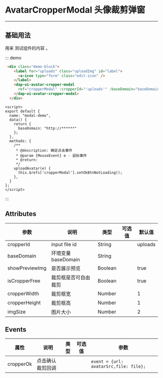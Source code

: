 <!--
 * @Author: your name
 * @Date: 2020-02-13 15:02:48
 * @LastEditTime: 2020-02-21 18:32:11
 * @LastEditors: Please set LastEditors
 * @Description: In User Settings Edit
 * @FilePath: /dap-vue-ui/examples/docs/modal.md
 -->
# AvatarCropperModal 头像裁剪弹窗

<!-- {.md} -->

---

<!-- {.md} -->

## 基础用法

<!-- {.md} -->


用来<!-- {.md} --> 测试组件的内容 <!-- {.md} -->。

<avatar-cropper-modal-demo></avatar-cropper-modal-demo>

::: demo

```html
 <div class="demo-block">
    <label for="uploads" class="uploadImg" id="label">
      <a-icon type="form" class="edit-icon" />
    </label>
    <dap-ui-avatar-cropper-modal
      ref="cropperModal" :cropperId="'uploads'" :baseDomain="baseDomain" @cropperOk="uploadAvatar($event)">
    </dap-ui-avatar-cropper-modal>
  </div>
```

```
<script>
export default {
  name: "modal-demo",
  data() {
    return {
      baseDomain: "http://******"
    };
  },
  methods: {
    /**
     * @description: 确定点击事件
     * @param {MouseEvent} e - 鼠标事件
     * @return: 
     */
    uploadAvatar(e) {
      this.$refs['cropperModal'].setOkBtnNotLoading();
    },
  }
};
</script>
```

:::

## Attributes

<!-- {.md} -->

| 参数    | 说明        | 类型     | 可选值  |  默认值    |
| -------| -----------| -------- | ------ | --------- |
| cropperId  |  input file id    | String   |        |  uploads         | 
| baseDomain    |  环境变量baseDomain       | String   |        |           | 
| showPreviewImg    |  是否展示预览       | Boolean   |        |  true         | 
| isCropperFree    |  裁剪框是否可自由裁剪       | Boolean   |        |  true         | 
| cropperWidth    |  裁剪框宽       | Number   |        |   1        | 
| cropperHeight    |  裁剪框高       | Number   |        |  1         | 
| imgSize    |  图片大小       | Number   |        |  2         | 

## Events

<!-- {.md} -->

| 属性    | 说明        | 类型     | 可选值  |  参数    |
| -------| -----------| -------- | ------ | --------- |
| cropperOk    |  点击确认裁剪回调       |      |        |  `event = {url: avatarSrc,file: file};`         | 



